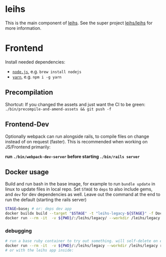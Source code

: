 # leihs

This is the main component of [leihs](https://github.com/leihs). See the
super project [leihs/leihs](https://github.com/leihs/leihs) for more
information.

# Frontend

Install needed dependencies:

- [`node.js`](https://nodejs.org/en/download/), e.g. `brew install nodejs`
- [`yarn`](https://yarnpkg.com/en/docs/install), e.g. `npm i -g yarn`

## Precompilation

Shortcut: If you changed the assets and just want the CI to be green:
`./bin/precompile-and-amend-assets && git push -f`

## Frontend-Dev

Optionally webpack can run alongside rails, to compile files on change
instead of on request (faster).
This is recommended when working on JS/Frontend primarily:

**run `./bin/webpack-dev-server` before starting `./bin/rails server`**

## Docker usage

Build and run bash in the base image, for example to run `bundle update` in linux to update files in local repo.
Set `STAGE` to `deps` to also include gems, and `dev` for dev dependencies as well.
Leave out the command at the end to run the default (starting the rails server)

```bash
STAGE=base; # or: deps dev app
docker buildx build --target "$STAGE" -t "leihs-legacy-${STAGE}" -f Dockerfile . && \
docker run --rm -it  -v ${PWD}/:/leihs/legacy/ --workdir /leihs/legacy "leihs-legacy-${STAGE}" /bin/bash
```

### debugging

```bash
# run a base ruby container to try out something. will self-delete on exit.
docker run --rm -it  -v ${PWD}/:/leihs/legacy --workdir /leihs/legacy ruby:2.7.5-bullseye /bin/bash
# or with the leihs app inside:
```
